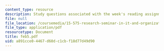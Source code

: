```yaml
---
content_type: resource
description: Study questions associated with the week's reading assignment.
file: null
file_location: /coursemedia/15-575-research-seminar-in-it-and-organizations-economic-perspectives-spring-2004/a891cce04467d60dc1cbf18d77d49d90_feb5.pdf
file_type: application/pdf
resourcetype: Document
title: feb5.pdf
uid: a891cce0-4467-d60d-c1cb-f18d77d49d90
---
```

